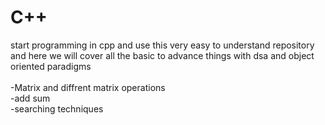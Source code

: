 # C++
start programming in cpp and use this very easy to understand repository and here we will cover all the basic to advance things with dsa and object oriented paradigms<br /><br />
-Matrix and diffrent matrix operations<br />
-add sum<br />
-searching techniques<br />
